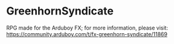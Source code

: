 # GreenhornSyndicate
RPG made for the Arduboy FX;
for more information, please visit: https://community.arduboy.com/t/fx-greenhorn-syndicate/11869
